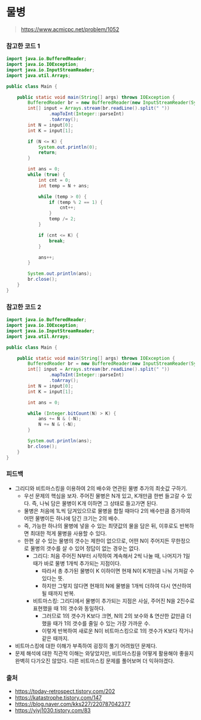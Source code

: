 # 물병

> https://www.acmicpc.net/problem/1052

### 참고한 코드 1

```java
import java.io.BufferedReader;
import java.io.IOException;
import java.io.InputStreamReader;
import java.util.Arrays;

public class Main {

    public static void main(String[] args) throws IOException {
        BufferedReader br = new BufferedReader(new InputStreamReader(System.in));
        int[] input = Arrays.stream(br.readLine().split(" "))
                .mapToInt(Integer::parseInt)
                .toArray();
        int N = input[0];
        int K = input[1];

        if (N <= K) {
            System.out.println(0);
            return;
        }

        int ans = 0;
        while (true) {
            int cnt = 0;
            int temp = N + ans;

            while (temp > 0) {
                if (temp % 2 == 1) {
                    cnt++;
                }
                temp /= 2;
            }

            if (cnt <= K) {
                break;
            }

            ans++;
        }

        System.out.println(ans);
        br.close();
    }
}
```

### 참고한 코드 2

```java
import java.io.BufferedReader;
import java.io.IOException;
import java.io.InputStreamReader;
import java.util.Arrays;

public class Main {

    public static void main(String[] args) throws IOException {
        BufferedReader br = new BufferedReader(new InputStreamReader(System.in));
        int[] input = Arrays.stream(br.readLine().split(" "))
                .mapToInt(Integer::parseInt)
                .toArray();
        int N = input[0];
        int K = input[1];

        int ans = 0;

        while (Integer.bitCount(N) > K) {
            ans += N & (-N);
            N += N & (-N);
        }

        System.out.println(ans);
        br.close();
    }
}
```

### 피드백

- 그리디와 비트마스킹을 이용하여 2의 배수와 연관된 물병 추가의 최솟값 구하기.
    - 우선 문제의 핵심을 보자. 주어진 물병은 N개 있고, K개만큼 한번 들고갈 수 있다. 즉, 나눠 담은 물병이 K개 이하면 그 상태로 들고가면 된다.
    - 물병은 처음에 1L씩 담겨있으므로 물병을 합칠 때마다 2의 배수만큼 증가하여 어떤 물병이든 하나에 담긴 크기는 2의 배수.
    - 즉, 가능한 하나의 물병에 넣을 수 있는 최댓값의 물을 담은 뒤, 이후로도 반복하면 최대한 적게 물병을 사용할 수 있다.
    - 한편 살 수 있는 물병의 갯수는 제한이 없으므로, 어떤 N이 주어지든 무한정으로 물병의 갯수를 살 수 있어 정답이 없는 경우는 없다.
        - 그리디: 처음 주어진 N부터 시작하여 계속해서 2씩 나눌 때, 나머지가 1일 때가 바로 물병 1개씩 추가되는 지점이다.
            - 따라서 총 추가된 물병이 K 이하이면 현재 N이 K개만큼 나눠 가져갈 수 있다는 뜻.
            - 하지만 그렇지 않다면 현재의 N에 물병을 1개씩 더하여 다시 연산하여 될 때까지 반복.
        - 비트마스킹: 그리디에서 물병이 추가되는 지점은 사실, 주어진 N을 2진수로 표현했을 때 1의 갯수와 동일하다.
            - 그러므로 1의 갯수가 K보다 크면, N의 2의 보수와 & 연산한 값만큼 더했을 때가 1의 갯수를 줄일 수 있는 가장 가까운 수.
            - 이렇게 반복하여 새로운 N이 비트마스킹으로 1의 갯수가 K보다 작거나 같은 때까지.
- 비트마스킹에 대한 이해가 부족하여 굉장히 풀기 어려웠던 문제다.
- 문제 해석에 대한 직관적 이해는 와닿았지만, 비트마스킹을 어떻게 활용해야 좋을지 완벽히 다가오진 않았다. 다른 비트마스킹 문제를 풀어보며 더 익혀야겠다.

### 출처

- https://today-retrospect.tistory.com/202
- https://katastrophe.tistory.com/147
- https://blog.naver.com/kks227/220787042377
- https://yiyj1030.tistory.com/83
